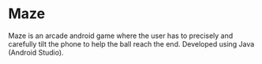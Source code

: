 # Maze
Maze is an arcade android game where the user has to precisely and carefully tilt the phone to help the ball reach the end. Developed using Java (Android Studio).

